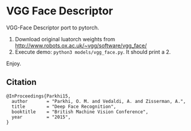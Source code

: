 # VGG Face Descriptor
VGG-Face Descriptor port to pytorch.

1. Download original luatorch weights from http://www.robots.ox.ac.uk/~vgg/software/vgg_face/
2. Execute demo: ```python3 models/vgg_face.py```. It should print a 2.

Enjoy.

## Citation
```
@InProceedings{Parkhi15,
  author       = "Parkhi, O. M. and Vedaldi, A. and Zisserman, A.",
  title        = "Deep Face Recognition",
  booktitle    = "British Machine Vision Conference",
  year         = "2015",
}
```


